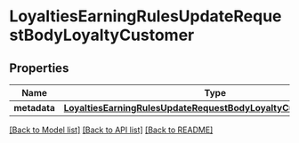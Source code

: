 # LoyaltiesEarningRulesUpdateRequestBodyLoyaltyCustomer


## Properties
Name | Type | Description | Notes
------------ | ------------- | ------------- | -------------
**metadata** | [**LoyaltiesEarningRulesUpdateRequestBodyLoyaltyCustomerMetadata**](LoyaltiesEarningRulesUpdateRequestBodyLoyaltyCustomerMetadata.md) |  | [optional] 

[[Back to Model list]](../README.md#documentation-for-models) [[Back to API list]](../README.md#documentation-for-api-endpoints) [[Back to README]](../README.md)


